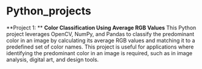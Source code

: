# Python_projects

**Project 1: ** **Color Classification Using Average RGB Values**
This Python project leverages OpenCV, NumPy, and Pandas to classify the predominant color in an image by calculating its average RGB values and matching it to a predefined set of color names. This project is useful for applications where identifying the predominant color in an image is required, such as in image analysis, digital art, and design tools.
